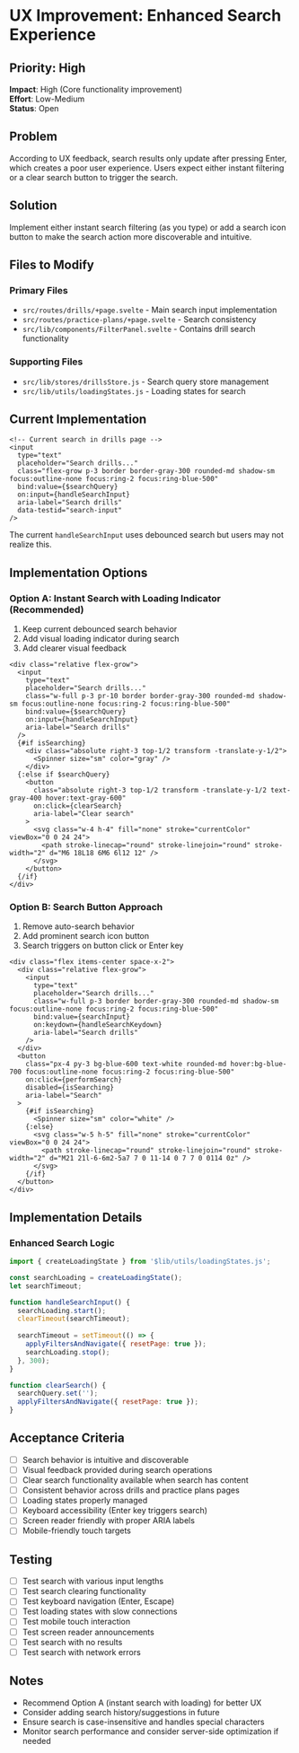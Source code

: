 # UX Improvement: Enhanced Search Experience

## Priority: High
**Impact**: High (Core functionality improvement)  
**Effort**: Low-Medium  
**Status**: Open

## Problem
According to UX feedback, search results only update after pressing Enter, which creates a poor user experience. Users expect either instant filtering or a clear search button to trigger the search.

## Solution
Implement either instant search filtering (as you type) or add a search icon button to make the search action more discoverable and intuitive.

## Files to Modify

### Primary Files
- `src/routes/drills/+page.svelte` - Main search input implementation
- `src/routes/practice-plans/+page.svelte` - Search consistency 
- `src/lib/components/FilterPanel.svelte` - Contains drill search functionality

### Supporting Files
- `src/lib/stores/drillsStore.js` - Search query store management
- `src/lib/utils/loadingStates.js` - Loading states for search

## Current Implementation
```svelte
<!-- Current search in drills page -->
<input
  type="text"
  placeholder="Search drills..."
  class="flex-grow p-3 border border-gray-300 rounded-md shadow-sm focus:outline-none focus:ring-2 focus:ring-blue-500"
  bind:value={$searchQuery}
  on:input={handleSearchInput}
  aria-label="Search drills"
  data-testid="search-input"
/>
```

The current `handleSearchInput` uses debounced search but users may not realize this.

## Implementation Options

### Option A: Instant Search with Loading Indicator (Recommended)
1. Keep current debounced search behavior
2. Add visual loading indicator during search
3. Add clearer visual feedback

```svelte
<div class="relative flex-grow">
  <input
    type="text"
    placeholder="Search drills..."
    class="w-full p-3 pr-10 border border-gray-300 rounded-md shadow-sm focus:outline-none focus:ring-2 focus:ring-blue-500"
    bind:value={$searchQuery}
    on:input={handleSearchInput}
    aria-label="Search drills"
  />
  {#if isSearching}
    <div class="absolute right-3 top-1/2 transform -translate-y-1/2">
      <Spinner size="sm" color="gray" />
    </div>
  {:else if $searchQuery}
    <button 
      class="absolute right-3 top-1/2 transform -translate-y-1/2 text-gray-400 hover:text-gray-600"
      on:click={clearSearch}
      aria-label="Clear search"
    >
      <svg class="w-4 h-4" fill="none" stroke="currentColor" viewBox="0 0 24 24">
        <path stroke-linecap="round" stroke-linejoin="round" stroke-width="2" d="M6 18L18 6M6 6l12 12" />
      </svg>
    </button>
  {/if}
</div>
```

### Option B: Search Button Approach
1. Remove auto-search behavior
2. Add prominent search icon button
3. Search triggers on button click or Enter key

```svelte
<div class="flex items-center space-x-2">
  <div class="relative flex-grow">
    <input
      type="text"
      placeholder="Search drills..."
      class="w-full p-3 border border-gray-300 rounded-md shadow-sm focus:outline-none focus:ring-2 focus:ring-blue-500"
      bind:value={searchInput}
      on:keydown={handleSearchKeydown}
      aria-label="Search drills"
    />
  </div>
  <button
    class="px-4 py-3 bg-blue-600 text-white rounded-md hover:bg-blue-700 focus:outline-none focus:ring-2 focus:ring-blue-500"
    on:click={performSearch}
    disabled={isSearching}
    aria-label="Search"
  >
    {#if isSearching}
      <Spinner size="sm" color="white" />
    {:else}
      <svg class="w-5 h-5" fill="none" stroke="currentColor" viewBox="0 0 24 24">
        <path stroke-linecap="round" stroke-linejoin="round" stroke-width="2" d="M21 21l-6-6m2-5a7 7 0 11-14 0 7 7 0 0114 0z" />
      </svg>
    {/if}
  </button>
</div>
```

## Implementation Details

### Enhanced Search Logic
```javascript
import { createLoadingState } from '$lib/utils/loadingStates.js';

const searchLoading = createLoadingState();
let searchTimeout;

function handleSearchInput() {
  searchLoading.start();
  clearTimeout(searchTimeout);
  
  searchTimeout = setTimeout(() => {
    applyFiltersAndNavigate({ resetPage: true });
    searchLoading.stop();
  }, 300);
}

function clearSearch() {
  searchQuery.set('');
  applyFiltersAndNavigate({ resetPage: true });
}
```

## Acceptance Criteria
- [ ] Search behavior is intuitive and discoverable
- [ ] Visual feedback provided during search operations
- [ ] Clear search functionality available when search has content
- [ ] Consistent behavior across drills and practice plans pages
- [ ] Loading states properly managed
- [ ] Keyboard accessibility (Enter key triggers search)
- [ ] Screen reader friendly with proper ARIA labels
- [ ] Mobile-friendly touch targets

## Testing
- [ ] Test search with various input lengths
- [ ] Test search clearing functionality
- [ ] Test keyboard navigation (Enter, Escape)
- [ ] Test loading states with slow connections
- [ ] Test mobile touch interaction
- [ ] Test screen reader announcements
- [ ] Test search with no results
- [ ] Test search with network errors

## Notes
- Recommend Option A (instant search with loading) for better UX
- Consider adding search history/suggestions in future
- Ensure search is case-insensitive and handles special characters
- Monitor search performance and consider server-side optimization if needed 